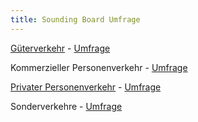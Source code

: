 ```yaml
---
title: Sounding Board Umfrage
---
```


[Güterverkehr](https://vsp.berlin/sounding-board/ccc/config_gueter?preset=base) - [Umfrage](https://docs.google.com/forms/d/e/1FAIpQLSeQX_pi4OuSjQ3FViLFofk2pv3hLAIVlY2A3KnkQ72O72-KtQ/viewform?usp=share_link)

Kommerzieller Personenverkehr - [Umfrage](https://docs.google.com/forms/d/e/1FAIpQLScMfVSZmLo9a-qKRDXXRWQtMq1x4LaIvMA8Bg2BHJy9mQLrtQ/viewform?usp=share_link)

[Privater Personenverkehr](https://vsp.berlin/sounding-board/ccc/config_privaterPersonenverkehr) - [Umfrage](https://docs.google.com/forms/d/e/1FAIpQLSe5IIIVhRqfQYTDTYg02QT0a65O90_9S2ODxrgCr619LUfCWw/viewform?usp=share_link)

Sonderverkehre - [Umfrage](https://docs.google.com/forms/d/e/1FAIpQLSedma-s6waPoR9O57u3Xe9-mrnbxmtL2u7EjYjl9MGDN0Ma8A/viewform?usp=share_link)
